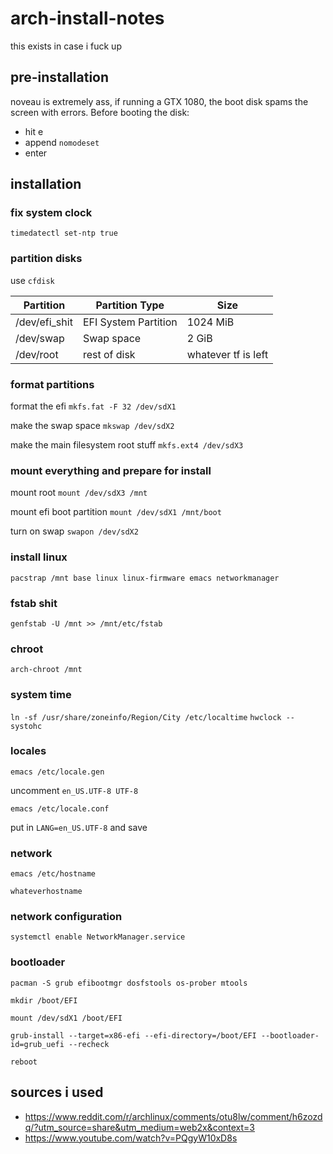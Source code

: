 # arch-install-notes
this exists in case i fuck up

## pre-installation
noveau is extremely ass, if running a GTX 1080, the boot disk spams the screen with errors.
Before booting the disk:
- hit e
- append `nomodeset`
- enter

## installation

### fix system clock
`timedatectl set-ntp true`

### partition disks

use `cfdisk`

Partition | Partition Type | Size
---------- | ---------------- | ---------
/dev/efi_shit | EFI System Partition | 1024 MiB
/dev/swap | Swap space | 2 GiB
/dev/root | rest of disk | whatever tf is left

### format partitions

format the efi
`mkfs.fat -F 32 /dev/sdX1`

make the swap space
`mkswap /dev/sdX2`

make the main filesystem root stuff
`mkfs.ext4 /dev/sdX3`

### mount everything and prepare for install

mount root
`mount /dev/sdX3 /mnt`

mount efi boot partition
`mount /dev/sdX1 /mnt/boot`

turn on swap
`swapon /dev/sdX2`

### install linux

`pacstrap /mnt base linux linux-firmware emacs networkmanager`

### fstab shit

`genfstab -U /mnt >> /mnt/etc/fstab`

### chroot

`arch-chroot /mnt`

### system time

`ln -sf /usr/share/zoneinfo/Region/City /etc/localtime`
`hwclock --systohc`

### locales

`emacs /etc/locale.gen`

uncomment `en_US.UTF-8 UTF-8`

`emacs /etc/locale.conf`

put in `LANG=en_US.UTF-8` and save

### network

`emacs /etc/hostname`

```
whateverhostname

```

### network configuration

`systemctl enable NetworkManager.service`

### bootloader

`pacman -S grub efibootmgr dosfstools os-prober mtools`

`mkdir /boot/EFI`

`mount /dev/sdX1 /boot/EFI`

`grub-install --target=x86-efi --efi-directory=/boot/EFI --bootloader-id=grub_uefi --recheck`

`reboot`


## sources i used
- https://www.reddit.com/r/archlinux/comments/otu8lw/comment/h6zozdq/?utm_source=share&utm_medium=web2x&context=3
- https://www.youtube.com/watch?v=PQgyW10xD8s
